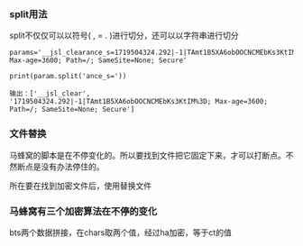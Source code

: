 ﻿### split用法 
split不仅仅可以以符号( , = . )进行切分，还可以以字符串进行切分
```angular2html
params='__jsl_clearance_s=1719504324.292|-1|TAmt1B5XA6obOOCNCMEbKs3KtIM%3D; Max-age=3600; Path=/; SameSite=None; Secure'

print(param.split('ance_s='))

输出：['__jsl_clear', '1719504324.292|-1|TAmt1B5XA6obOOCNCMEbKs3KtIM%3D; Max-age=3600; Path=/; SameSite=None; Secure']
```

### 文件替换 
马蜂窝的脚本是在不停变化的。所以要找到文件把它固定下来，才可以打断点。不然断点是没有办法停住的。

所在要在找到加密文件后，使用替换文件

### 马蜂窝有三个加密算法在不停的变化
bts两个数据拼接，在chars取两个值，经过ha加密，等于ct的值

